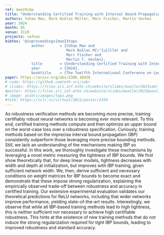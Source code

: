 ```yaml
---
ref: mao24ibp
title: "Understanding Certified Training with Interval Bound Propagation"
authors: Yuhao Mao, Mark Niklas Müller, Marc Fischer, Martin Vechev
year: 2024
month: 05
venue: ICLR
projects: safeai
bibtex: '@inproceedings{mao23taps
			author       = {Yuhao Mao and
							Mark Niklas M{\"{u}}ller and
							Marc Fischer and
							Martin T. Vechev},
			title        = {Understanding Certified Training with Interval Bound Propagation},
			year         = {2024},
			booktitle    = {The Twelfth International Conference on Learning Representations}'
paper: https://arxiv.org/abs/2306.10426
# code: https://github.com/eth-sri/sabr
# slides: https://files.sri.inf.ethz.ch/website/slides/mueller2023sabr_slides.pdf
#poster: https://files.sri.inf.ethz.ch/website/slides/mueller2021boosting_poster.pdf
# image: assets/images/taps.png
#talk: https://iclr.cc/virtual/2021/poster/3359
---
```


As robustness verification methods are becoming more precise, training certifiably robust neural networks is becoming ever more relevant. To this end, certified training methods compute and then optimize an upper bound on the worst-case loss over a robustness specification. Curiously, training methods based on the imprecise interval bound propagation (IBP) consistently outperform those leveraging more precise bounding methods. Still, we lack an understanding of the mechanisms making IBP so successful.
In this work, we thoroughly investigate these mechanisms by leveraging a novel metric measuring the tightness of IBP bounds. We first show theoretically that, for deep linear models, tightness decreases with width and depth at initialization, but improves with IBP training, given sufficient network width. We, then, derive sufficient and necessary conditions on weight matrices for IBP bounds to become exact and demonstrate that these impose strong regularization, explaining the empirically observed trade-off between robustness and accuracy in certified training.
Our extensive experimental evaluation validates our theoretical predictions for ReLU networks, including that wider networks improve performance, yielding state-of-the-art results. Interestingly, we observe that while all IBP-based training methods lead to high tightness, this is neither sufficient nor necessary to achieve high certifiable robustness. This hints at the existence of new training methods that do not induce the strong regularization required for tight IBP bounds, leading to improved robustness and standard accuracy.


